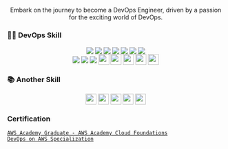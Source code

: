 <!-- <a href="#"><img width="100%" height="auto" src="https://webexample75.files.wordpress.com/2023/04/myreadme-1.png" height="" /></a> -->

<p align="center">
 <p align="center">Embark on the journey to become a DevOps Engineer, driven by a passion for the exciting world of DevOps.</p>
</p>

### 🧑‍💻 DevOps Skill
<div id="badges" align="center" >
    <img src="https://img.shields.io/badge/linux-242938?style=for-the-badge&logo=linux&logoColor=white" align="center" />
    <img src="https://img.shields.io/badge/aws-242938?style=for-the-badge&logo=amazon-aws&logoColor=white" align="center" />
    <img src="https://img.shields.io/badge/docker-2396ED?style=for-the-badge&logo=docker&logoColor=white"  align="center"/>
    <img src="https://img.shields.io/badge/kubernetes-326ce5?style=for-the-badge&logo=kubernetes&logoColor=white" align="center" />
    <img src="https://img.shields.io/badge/jenkins-242938?style=for-the-badge&logo=jenkins&logoColor=white"  align="center"/>
    <img src="https://img.shields.io/badge/ansible-000000?style=for-the-badge&logo=ansible&logoColor=white" align="center" />  
<!--     <img src="https://img.shields.io/badge/docker-2396ED?style=for-the-badge&logo=docker&logoColor=white" /> -->
    <img src="https://img.shields.io/badge/git-f03c2e?style=for-the-badge&logo=git&logoColor=white" align="center" /><br>
    <img src="https://img.shields.io/badge/terraform-7b48b5?style=for-the-badge&logo=terraform&logoColor=white" align="center" />
    <img src="https://img.shields.io/badge/Prometheus-E6522C?style=for-the-badge&logo=Prometheus&logoColor=white" align="center" />
    <img src="https://img.shields.io/badge/grafana-%23F46800.svg?style=for-the-badge&logo=grafana&logoColor=white" align="center" />
 <img height="25px" src="https://img.shields.io/badge/mysql-%2300f.svg?style=flat&logo=mysql&logoColor=white" align="center" /> <img height="25px" src="https://img.shields.io/badge/node.js-6DA55F?style=flat&logo=node.js&logoColor=white" align="center" />  
 <img height="25px" src="https://img.shields.io/badge/Apache%20Maven-C71A36?style=flat&logo=Apache%20Maven&logoColor=white" align="center" /> <img height="25px" src="https://img.shields.io/badge/nginx-%23009639.svg?style=flat&logo=nginx&logoColor=white" align="center" /> <img height="25px" src="https://img.shields.io/badge/apache-%23D42029.svg?style=flat&logo=apache&logoColor=white" align="center" />
</div>


### 📚 Another Skill

<div id="badges" align="center" >
 <img height="25px" src="https://img.shields.io/badge/r-%23276DC3.svg?style=flat&logo=r&logoColor=white" align="center" /> <img height="25px" src="https://img.shields.io/badge/markdown-%23000000.svg?style=flat&logo=markdown&logoColor=white" align="center" /> <img height="25px" src="https://img.shields.io/badge/css3-%231572B6.svg?style=flat&logo=css3&logoColor=white" align="center" /> <img height="25px" src="https://img.shields.io/badge/javascript-%23323330.svg?style=flat&logo=javascript&logoColor=%23F7DF1E" align="center" />  <img height="25px" src="https://img.shields.io/badge/Canva-%2300C4CC.svg?style=flat&logo=Canva&logoColor=white" align="center" /> 
</div>

### Certification 

[`AWS Academy Graduate - AWS Academy Cloud Foundations`](https://www.credly.com/badges/c0fb4459-4865-4edf-afb9-b82b932c593b/public_url) 
<br>
[`DevOps on AWS Specialization`](https://www.coursera.org/account/accomplishments/specialization/certificate/BKSD9RPX9NKS) 

<!-- 
[`English for Science, Technology, Engineering, and Mathematics (STEM) MOOC 2023`](https://api.badgr.io/public/assertions/LyTrqj_kQESMKawkcebPCw?identity__email=0521.20nn%40gmail.com) -->

<!-- <p align="left"> 
    <a href="https://reactjs.org/" target="_blank"> <img src="https://img.icons8.com/color/48/000000/react-native.png"/> </a>
    <a href="https://developer.mozilla.org/en-US/docs/Web/JavaScript" target="_blank"> <img src="https://img.icons8.com/color/48/000000/javascript.png"/> </a> 
    <a href="https://www.w3.org/html/" target="_blank"> <img src="https://img.icons8.com/color/48/000000/html-5.png"/> </a> 
    <a href="https://www.w3schools.com/css/" target="_blank"> <img src="https://img.icons8.com/color/48/000000/css3.png"/> </a> 
    <a href="https://getbootstrap.com" target="_blank"> <img src="https://img.icons8.com/color/48/000000/bootstrap.png"/> </a> 
    <a href="https://git-scm.com/" target="_blank"> <img src="https://img.icons8.com/color/48/000000/git.png"/> </a> 
    <a href="https://www.jenkins.io" target="_blank"> <img src="https://www.vectorlogo.zone/logos/jenkins/jenkins-icon.svg" alt="jenkins" width="48" height="48"/> </a> 
</p> -->

<!-- ## Top skill -->
<!-- 
![Linux](https://img.shields.io/badge/-Linux-FCC624?logo=linux&logoColor=white)
![Kubernetes](https://img.shields.io/badge/-Kubernetes-326CE5?logo=kubernetes&logoColor=white)
![Terraform](https://img.shields.io/badge/-Terraform-7B42BC?logo=terraform&logoColor=white)
![Jenkins](https://img.shields.io/badge/-Jenkins-D24939?logo=jenkins&logoColor=white)
![AWS](https://img.shields.io/badge/-Amazon%20AWS-FF9900?logo=amazon-aws&logoColor=white)
![Docker](https://img.shields.io/badge/-Docker-2496ED?logo=docker&logoColor=white) -->

<!-- <p align="center">
    <a href="https://skillicons.dev">
      <img src="https://skillicons.dev/icons?i=linux,aws,docker,kubernetes,jenkins,ansible,git,html,css,javascript,react,mysql" />
    </a>
  </p> -->
  
<!--  ### About Me -->
<!-- - All of my projects are available at **[My Portfolio]()**  -->
<!-- - How to reach me **0521.20nn@gmail.com**  -->
